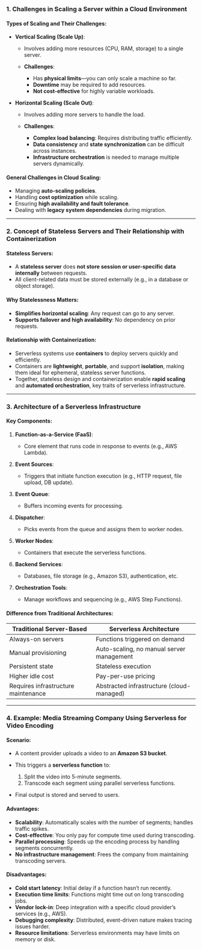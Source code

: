 

### **1. Challenges in Scaling a Server within a Cloud Environment**


#### **Types of Scaling and Their Challenges**:

* **Vertical Scaling (Scale Up)**:

  * Involves adding more resources (CPU, RAM, storage) to a single server.
  * **Challenges**:

    * Has **physical limits**—you can only scale a machine so far.
    * **Downtime** may be required to add resources.
    * **Not cost-effective** for highly variable workloads.

* **Horizontal Scaling (Scale Out)**:

  * Involves adding more servers to handle the load.
  * **Challenges**:

    * **Complex load balancing**: Requires distributing traffic efficiently.
    * **Data consistency** and **state synchronization** can be difficult across instances.
    * **Infrastructure orchestration** is needed to manage multiple servers dynamically.

#### **General Challenges in Cloud Scaling**:

* Managing **auto-scaling policies**.
* Handling **cost optimization** while scaling.
* Ensuring **high availability and fault tolerance**.
* Dealing with **legacy system dependencies** during migration.

---

### **2. Concept of Stateless Servers and Their Relationship with Containerization**

#### **Stateless Servers**:

* A **stateless server** does **not store session or user-specific data internally** between requests.
* All client-related data must be stored externally (e.g., in a database or object storage).

#### **Why Statelessness Matters**:

* **Simplifies horizontal scaling**: Any request can go to any server.
* **Supports failover and high availability**: No dependency on prior requests.

#### **Relationship with Containerization**:

* Serverless systems use **containers** to deploy servers quickly and efficiently.
* Containers are **lightweight**, **portable**, and support **isolation**, making them ideal for ephemeral, stateless server functions.
* Together, stateless design and containerization enable **rapid scaling** and **automated orchestration**, key traits of serverless infrastructure.

---

### **3. Architecture of a Serverless Infrastructure**

#### **Key Components**:

1. **Function-as-a-Service (FaaS)**:

   * Core element that runs code in response to events (e.g., AWS Lambda).
2. **Event Sources**:

   * Triggers that initiate function execution (e.g., HTTP request, file upload, DB update).
3. **Event Queue**:

   * Buffers incoming events for processing.
4. **Dispatcher**:

   * Picks events from the queue and assigns them to worker nodes.
5. **Worker Nodes**:

   * Containers that execute the serverless functions.
6. **Backend Services**:

   * Databases, file storage (e.g., Amazon S3), authentication, etc.
7. **Orchestration Tools**:

   * Manage workflows and sequencing (e.g., AWS Step Functions).

#### **Difference from Traditional Architectures**:

| Traditional Server-Based            | Serverless Architecture                   |
| ----------------------------------- | ----------------------------------------- |
| Always-on servers                   | Functions triggered on demand             |
| Manual provisioning                 | Auto-scaling, no manual server management |
| Persistent state                    | Stateless execution                       |
| Higher idle cost                    | Pay-per-use pricing                       |
| Requires infrastructure maintenance | Abstracted infrastructure (cloud-managed) |

---

### **4. Example: Media Streaming Company Using Serverless for Video Encoding**


#### **Scenario**:

* A content provider uploads a video to an **Amazon S3 bucket**.
* This triggers a **serverless function** to:

  1. Split the video into 5-minute segments.
  2. Transcode each segment using parallel serverless functions.
* Final output is stored and served to users.

#### **Advantages**:

* **Scalability**: Automatically scales with the number of segments; handles traffic spikes.
* **Cost-effective**: You only pay for compute time used during transcoding.
* **Parallel processing**: Speeds up the encoding process by handling segments concurrently.
* **No infrastructure management**: Frees the company from maintaining transcoding servers.

#### **Disadvantages**:

* **Cold start latency**: Initial delay if a function hasn’t run recently.
* **Execution time limits**: Functions might time out on long transcoding jobs.
* **Vendor lock-in**: Deep integration with a specific cloud provider’s services (e.g., AWS).
* **Debugging complexity**: Distributed, event-driven nature makes tracing issues harder.
* **Resource limitations**: Serverless environments may have limits on memory or disk.

